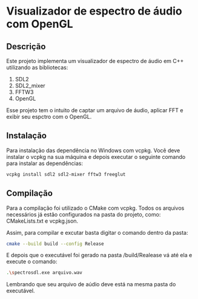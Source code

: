 # Visualizador de espectro de áudio com OpenGL

## Descrição

Este projeto implementa um visualizador de espectro de áudio em C++ utilizando as bibliotecas:

1. SDL2
2. SDL2_mixer
3. FFTW3
4. OpenGL

Esse projeto tem o intuito de captar um arquivo
de áudio, aplicar FFT e exibir seu espctro com o OpenGL.

## Instalação

Para instalação das dependência no Windows com vcpkg. Você deve instalar o vcpkg na sua máquina e depois executar o seguinte comando para instalar as dependências:

```bash
vcpkg install sdl2 sdl2-mixer fftw3 freeglut
```

## Compilação

Para a compilação foi utilizado o CMake com vcpkg. Todos os arquivos necessários já estão configurados na pasta do projeto, como: CMakeLists.txt e vcpkg.json.

Assim, para compilar e excutar basta digitar o comando dentro da pasta:

```bash
cmake --build build --config Release
```

E depois que o executável foi gerado na pasta /build/Realease vá até ela e execute o comando:

```bash
.\spectrosdl.exe arquivo.wav
```

Lembrando que seu arquivo de aúdio deve está na mesma pasta do executável.
